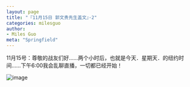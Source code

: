 ```yaml
---
layout: page
title: "『11月15日 郭文贵先生盖文』·2"
categories: milesguo
author:
- Miles Guo
meta: "Springfield"
---
```


11月15号：尊敬的战友们好……两个小时后，也就是今天．星期天．的纽约时间……下午6:00我会乱聊直播，一切都已经开始！

![image](../../../../image/milesguo/2020_11_15_Miles_Guo_Getter_2_1.jpg)

